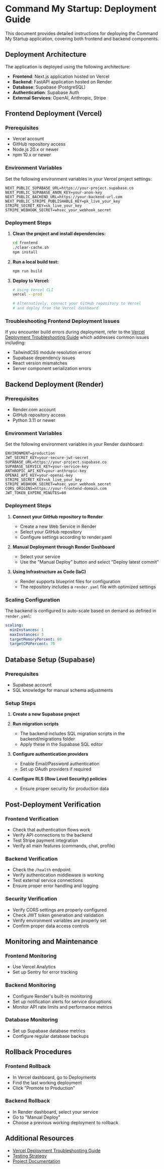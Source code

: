 # Command My Startup: Deployment Guide

This document provides detailed instructions for deploying the Command My Startup application, covering both frontend and backend components.

## Deployment Architecture

The application is deployed using the following architecture:
- **Frontend**: Next.js application hosted on Vercel
- **Backend**: FastAPI application hosted on Render
- **Database**: Supabase (PostgreSQL)
- **Authentication**: Supabase Auth
- **External Services**: OpenAI, Anthropic, Stripe

## Frontend Deployment (Vercel)

### Prerequisites
- Vercel account
- GitHub repository access
- Node.js 20.x or newer
- npm 10.x or newer

### Environment Variables
Set the following environment variables in your Vercel project settings:

```
NEXT_PUBLIC_SUPABASE_URL=https://your-project.supabase.co
NEXT_PUBLIC_SUPABASE_ANON_KEY=your-anon-key
NEXT_PUBLIC_BACKEND_URL=https://your-backend-url.com
NEXT_PUBLIC_STRIPE_PUBLISHABLE_KEY=pk_live_your_key
STRIPE_SECRET_KEY=sk_live_your_key
STRIPE_WEBHOOK_SECRET=whsec_your_webhook_secret
```

### Deployment Steps

1. **Clean the project and install dependencies:**
   ```bash
   cd frontend
   ./clear-cache.sh
   npm install
   ```

2. **Run a local build test:**
   ```bash
   npm run build
   ```

3. **Deploy to Vercel:**
   ```bash
   # Using Vercel CLI
   vercel --prod
   
   # Alternatively, connect your GitHub repository to Vercel
   # and deploy from the Vercel dashboard
   ```

### Troubleshooting Frontend Deployment Issues

If you encounter build errors during deployment, refer to the [Vercel Deployment Troubleshooting Guide](./VERCEL_DEPLOYMENT_TROUBLESHOOTING.md) which addresses common issues including:

- TailwindCSS module resolution errors
- Supabase dependency issues
- React version mismatches
- Server component serialization errors

## Backend Deployment (Render)

### Prerequisites
- Render.com account
- GitHub repository access
- Python 3.11 or newer

### Environment Variables
Set the following environment variables in your Render dashboard:

```
ENVIRONMENT=production
JWT_SECRET_KEY=your-secure-jwt-secret
SUPABASE_URL=https://your-project.supabase.co
SUPABASE_SERVICE_KEY=your-service-key
ANTHROPIC_API_KEY=your-anthropic-key
OPENAI_API_KEY=your-openai-key
STRIPE_SECRET_KEY=sk_live_your_key
STRIPE_WEBHOOK_SECRET=whsec_your_webhook_secret
CORS_ORIGINS=https://your-frontend-domain.com
JWT_TOKEN_EXPIRE_MINUTES=60
```

### Deployment Steps

1. **Connect your GitHub repository to Render**
   - Create a new Web Service in Render
   - Select your GitHub repository
   - Configure settings according to render.yaml

2. **Manual Deployment through Render Dashboard**
   - Select your service
   - Use the "Manual Deploy" button and select "Deploy latest commit"

3. **Using Infrastructure as Code (IaC)**
   - Render supports blueprint files for configuration
   - The repository includes a `render.yaml` file with optimized settings

### Scaling Configuration

The backend is configured to auto-scale based on demand as defined in `render.yaml`:

```yaml
scaling:
  minInstances: 1
  maxInstances: 3
  targetMemoryPercent: 80
  targetCPUPercent: 70
```

## Database Setup (Supabase)

### Prerequisites
- Supabase account
- SQL knowledge for manual schema adjustments

### Setup Steps

1. **Create a new Supabase project**

2. **Run migration scripts**
   - The backend includes SQL migration scripts in the backend/migrations folder
   - Apply these in the Supabase SQL editor

3. **Configure authentication providers**
   - Enable Email/Password authentication
   - Set up OAuth providers if required

4. **Configure RLS (Row Level Security) policies**
   - Ensure proper security for production data

## Post-Deployment Verification

### Frontend Verification
- Check that authentication flows work
- Verify API connections to the backend
- Test Stripe payment integration
- Verify all main features (commands, chat, profile)

### Backend Verification
- Check the `/health` endpoint
- Verify authentication middleware is working
- Test external service connections
- Ensure proper error handling and logging

### Security Verification
- Verify CORS settings are properly configured
- Check JWT token generation and validation
- Verify environment variables are properly set
- Confirm proper data access controls

## Monitoring and Maintenance

### Frontend Monitoring
- Use Vercel Analytics
- Set up Sentry for error tracking

### Backend Monitoring
- Configure Render's built-in monitoring
- Set up notification alerts for service disruptions
- Monitor API rate limits and performance metrics

### Database Monitoring
- Set up Supabase database metrics
- Configure regular database backups

## Rollback Procedures

### Frontend Rollback
- In Vercel dashboard, go to Deployments
- Find the last working deployment
- Click "Promote to Production"

### Backend Rollback
- In Render dashboard, select your service
- Go to "Manual Deploy"
- Choose a previous working deployment to rollback

## Additional Resources
- [Vercel Deployment Troubleshooting Guide](./VERCEL_DEPLOYMENT_TROUBLESHOOTING.md)
- [Testing Strategy](./testing-strategy.md)
- [Project Documentation](./README-Documentation.md)
